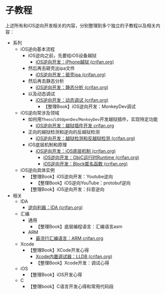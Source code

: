 # 子教程

上述所有和iOS逆向开发相关的内容，分别整理到多个独立的子教程以及相关内容：

* 系列
  * iOS逆向基本流程
    * iOS逆向之前，先要给iOS设备越狱
      * [iOS逆向开发：iPhone越狱 (crifan.org)](https://book.crifan.org/books/ios_re_iphone_jailbreak/website/)
    * 然后再去砸壳出ipa文件
      * [iOS逆向开发：砸壳ipa (crifan.org)](https://book.crifan.org/books/ios_re_crack_shell_ipa/website/)
    * 然后再去静态分析
      * [iOS逆向开发：静态分析 (crifan.org)](https://book.crifan.org/books/ios_re_static_analysis/website/)
    * 以及动态调试
      * [iOS逆向开发：动态调试 (crifan.org)](https://book.crifan.org/books/ios_re_dynamic_debug/website/)
        * 【整理Book】iOS逆向开发：MonkeyDev调试
  * iOS逆向常涉及领域
    * 如何用`Theos`/`iOSOpenDev`/`MonkeyDev`开发越狱插件，实现特定功能
      * [iOS逆向开发：越狱插件开发 crifan.org](https://book.crifan.org/books/ios_re_jailbreak_tweak/website/)
    * 正向的越狱检测和逆向的反越狱检测
      * [iOS逆向开发：越狱检测和反越狱检测 (crifan.org)](https://book.crifan.org/books/ios_re_jb_detection/website/)
    * iOS底层机制和原理
      * [iOS逆向开发：iOS底层机制 (crifan.org)](https://book.crifan.org/books/ios_re_ios_internal/website/)
        * [iOS逆向开发：ObjC运行时Runtime (crifan.org)](https://book.crifan.org/books/ios_re_objc_runtime/website/)
        * [iOS逆向开发：Block匿名函数 (crifan.org)](https://book.crifan.org/books/ios_re_objc_block/website/)
  * iOS逆向具体实例
    * 【整理Book】iOS逆向开发：Youtube逆向
      * 【整理Book】iOS逆向YouTube：protobuf逆向
    * 【整理Book】iOS逆向开发：抖音逆向
* 相关
  * IDA
    * [逆向利器：IDA (crifan.org)](https://book.crifan.org/books/reverse_tool_ida/website/)
  * 汇编
    * 通用
      * 【整理Book】底层编程语言：汇编语言asm
    * ARM
      * [最流行汇编语言：ARM crifan.org](https://book.crifan.org/books/popular_assembly_arm/website/)
  * Xcode
    * 【整理Book】XCode开发心得
      * [Xcode内置调试器：LLDB (crifan.org)](https://book.crifan.org/books/xcode_debugger_lldb/website/)
      * 【整理Book】Xcode开发：调试心得
  * iOS
    * 【整理Book】iOS开发心得
  * C
    * 【整理book】C语言开发心得和常用代码段
